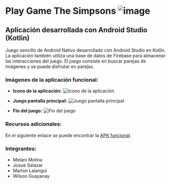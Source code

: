 # Play Game The Simpsons ![image](https://github.com/MelaniMolina/PlayGame/assets/113868310/76caaac3-89fa-472d-9ce1-f31ab989f237)


## Aplicación desarrollada con Android Studio (Kotlin)

Juego sencillo de Android Nativo desarrollado con Android Studio en Kotlin. La aplicación también utiliza una base de datos de Firebase para almacenar las interacciones del juego. El juego consiste en buscar parejas de imágenes y se puede disfrutar en parejas.

### Imágenes de la aplicación funcional:

- **Icono de la aplicación:**
  ![Icono de la aplicación](https://github.com/MelaniMolina/PlayGame/blob/main/assets/113868310/8b8d4f5e-1c42-462a-b968-e5226034f957.png)

- **Juego pantalla principal:**
  ![Juego pantalla principal](https://github.com/MelaniMolina/PlayGame/blob/main/assets/113868310/893bb5e5-0302-4b47-8008-b4174d00ee12.png)

- **Fin del juego:**
  ![Fin del juego](https://github.com/MelaniMolina/PlayGame/blob/main/assets/113868310/a29228c2-9787-4812-baa0-8a4169f1ad36.png)



### Recursos adicionales:

En el siguiente enlace se puede encontrar la [APK funcional](https://epnecuador-my.sharepoint.com/:f:/g/personal/melani_molina_epn_edu_ec/EsrrxaItUHZKidSsEGRm19kB5VqL75x4DjMXNbVrJPY_WA?e=b0e8oQ).

### Integrantes:

- Melani Molina
- Josue Salazar
- Marlon Lalangui
- Wilson Guayanay
